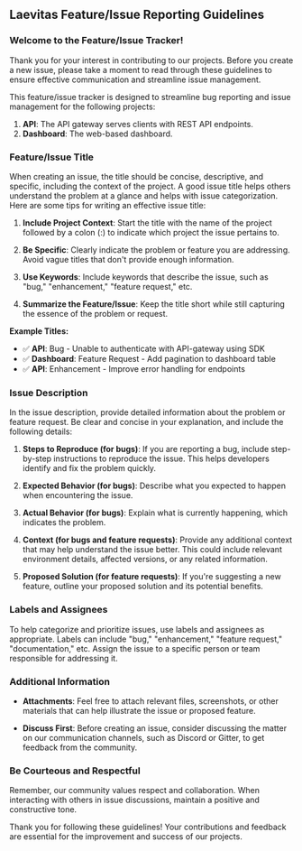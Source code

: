 
## Laevitas Feature/Issue Reporting Guidelines

### Welcome to the Feature/Issue Tracker!

Thank you for your interest in contributing to our projects. Before you create a new issue, please take a moment to read through these guidelines to ensure effective communication and streamline issue management.

This feature/issue tracker is designed to streamline bug reporting and issue management for the following projects:
1.  **API**: The API gateway serves clients with REST API endpoints.
2.  **Dashboard**: The web-based dashboard.

### Feature/Issue Title

When creating an issue, the title should be concise, descriptive, and specific, including the context of the project. A good issue title helps others understand the problem at a glance and helps with issue categorization. Here are some tips for writing an effective issue title:

1.  **Include Project Context**: Start the title with the name of the project followed by a colon (:) to indicate which project the issue pertains to.
    
2.  **Be Specific**: Clearly indicate the problem or feature you are addressing. Avoid vague titles that don't provide enough information.
    
3.  **Use Keywords**: Include keywords that describe the issue, such as "bug," "enhancement," "feature request," etc.
    
4.  **Summarize the Feature/Issue**: Keep the title short while still capturing the essence of the problem or request.
    

**Example Titles:**

-   ✅ **API**: Bug - Unable to authenticate with API-gateway using SDK
-   ✅ **Dashboard**: Feature Request - Add pagination to dashboard table
-   ✅ **API**: Enhancement - Improve error handling for endpoints

### Issue Description

In the issue description, provide detailed information about the problem or feature request. Be clear and concise in your explanation, and include the following details:

1.  **Steps to Reproduce (for bugs)**: If you are reporting a bug, include step-by-step instructions to reproduce the issue. This helps developers identify and fix the problem quickly.
    
2.  **Expected Behavior (for bugs)**: Describe what you expected to happen when encountering the issue.
    
3.  **Actual Behavior (for bugs)**: Explain what is currently happening, which indicates the problem.
    
4.  **Context (for bugs and feature requests)**: Provide any additional context that may help understand the issue better. This could include relevant environment details, affected versions, or any related information.
    
5.  **Proposed Solution (for feature requests)**: If you're suggesting a new feature, outline your proposed solution and its potential benefits.
    

### Labels and Assignees

To help categorize and prioritize issues, use labels and assignees as appropriate. Labels can include "bug," "enhancement," "feature request," "documentation," etc. Assign the issue to a specific person or team responsible for addressing it.

### Additional Information

-   **Attachments**: Feel free to attach relevant files, screenshots, or other materials that can help illustrate the issue or proposed feature.
    
-   **Discuss First**: Before creating an issue, consider discussing the matter on our communication channels, such as Discord or Gitter, to get feedback from the community.
    

### Be Courteous and Respectful

Remember, our community values respect and collaboration. When interacting with others in issue discussions, maintain a positive and constructive tone.

Thank you for following these guidelines! Your contributions and feedback are essential for the improvement and success of our projects.